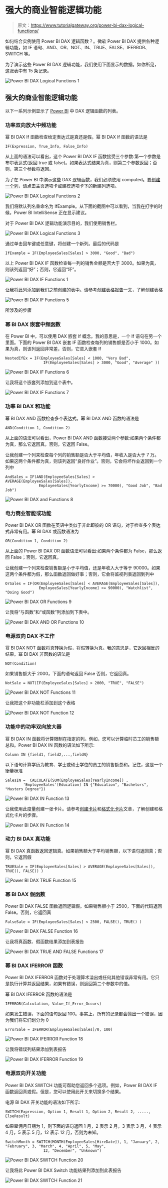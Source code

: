 # 强大的商业智能逻辑功能

> 原文：<https://www.tutorialgateway.org/power-bi-dax-logical-functions/>

如何结合实例使用 Power BI DAX 逻辑函数？。微软 Power BI DAX 提供各种逻辑功能，如 IF 语句、AND、OR、NOT、IN、TRUE、FALSE、IFERROR、SWITCH 等。

为了演示这些 Power BI DAX 逻辑功能，我们使用下面显示的数据。如你所见，这张表中有 15 条记录。

![Power BI DAX Logical Functions 1](img/15dade991e39698955e9c8f9b7b05b95.png)

## 强大的商业智能逻辑功能

以下一系列示例显示了 [Power BI](https://www.tutorialgateway.org/power-bi-tutorial/) 中 DAX 逻辑函数的列表。

### 功率双向放大中频功能

幂 BI DAX If 函数检查给定表达式是真还是假。幂 BI DAX If 函数的语法是

```
IF(Expression, True_Info, False_Info)
```

从上面的语法可以看出，这个 Power BI DAX IF 函数接受三个参数:第一个参数是布尔表达式(返回 true 或 false)。如果表达式结果为真，则第二个参数返回；否则，第三个参数将返回。

为了在 Power BI 中演示这些 DAX 逻辑函数，我们必须使用 computed。要[创建一个列](https://www.tutorialgateway.org/create-calculated-columns-in-power-bi/)，请点击主页选项卡或建模选项卡下的新建列选项。

![Power BI DAX Logical Functions 2](img/51f1873775ebebb489942cbc289a0175.png)

我们将默认列名重命名为 IfExample。从下面的截图中可以看到，当我在打字的时候，Power BI IntelliSense 正在显示建议。

对于 Power BI DAX 逻辑功能演示目的，我们使用销售栏。

![Power BI DAX Logical Functions 3](img/9983427f74ce24d7563df1f92cd368ed.png)

通过单击回车键或任意键，将创建一个新列。最后的代码是

```
IfExample = IF(EmployeeSales[Sales] > 3000, "Good", "Bad")
```

以上 Power BI DAX IF 函数检查每一列的销售金额是否大于 3000。如果为真，则该列返回“好”；否则，它返回“坏”。

![Power BI DAX IF Functions 1](img/e8e291f5fb27989c6bb280a8312f92d3.png)

让我将此列添加到我们之前创建的表中。请参考[创建表格报告](https://www.tutorialgateway.org/create-a-table-in-power-bi/)一文，了解创建表格

![Power BI DAX IF Functions 5](img/c657021a2d603626b37af8a427238bf7.png)

所涉及的步骤

### 幂 BI DAX 嵌套中频函数

在 Power BI 中，可以使用 DAX 嵌套 If 概念。我的意思是，一个 If 语句在另一个里面。下面的 Power BI DAX 嵌套 IF 函数检查每列的销售额是否小于 1000。如果为真，则该列返回非常差，否则，它进入嵌套 If

```
NestedIfEx = IF(EmployeeSales[Sales] < 1000, "Very Bad",                                           
                 IF(EmployeeSales[Sales] > 3000, "Good", "Average" ))
```

![Power BI DAX IF Functions 6](img/db4c63703c9930a3848195c8947d4fdb.png)

让我将这个嵌套列添加到这个表中。

![Power BI DAX IF Functions 7](img/74409c70c590d0f7329cc7f8ee516d02.png)

### 功率 BI DAX 和功能

幂 BI DAX AND 函数检查多个表达式。幂 BI DAX AND 函数的语法是

```
AND(Condition 1, Condition 2)
```

从上面的语法可以看出，Power BI DAX AND 函数接受两个参数:如果两个条件都为真，那么它返回真。否则，它返回 False。

让我创建一个列来检查每个列的销售额是否大于平均值，年收入是否大于 7 万。如果这两个条件都为真，则该列返回“良好作业”。否则，它会将坏作业返回到一个列中

```
AndSales = IF(AND(EmployeeSales[Sales] > AVERAGE(EmployeeSales[Sales]),                              
               EmployeeSales[YearlyIncome] >= 70000), "Good Job", "Bad Job")
```

![Power BI DAX and Functions 8](img/92ccadd8dbf274aad139327d53c3b330.png)

### 电力商业智能或功能

Power BI DAX OR 函数在英语中类似于非此即彼的 OR 语句，对于检查多个表达式非常有用。幂 BI DAX 或函数语法为

```
OR(Condition 1, Condition 2)
```

从上面的 Power BI DAX OR 函数语法可以看出:如果两个条件都为 False，那么返回 False；否则，它返回真。

让我创建一个列来检查销售额是小于平均值，还是年收入大于等于 90000。如果这两个条件都为假，那么函数返回做好事；否则，它会将监视列表返回到列中

```
OrSales = IF(OR(EmployeeSales[Sales] < AVERAGE(EmployeeSales[Sales]),                              
               EmployeeSales[YearlyIncome] >= 90000), "Watchlist", "Doing Good")
```

![Power BI DAX OR Functions 9](img/7e2d44824055e1abac09b5eac73bd309.png)

让我将“与函数”和“或函数”列添加到下表中。

![Power BI DAX AND OR Functions 10](img/2bcda6525d53fc59bb05e15d9c29d757.png)

### 电源双向 DAX 不工作

幂 BI DAX NOT 函数将真转换为假，将假转换为真。我的意思是，它返回相反的结果。幂 BI DAX 非函数的语法是

```
NOT(Condition)
```

如果销售额大于 2000，下面的语句返回 False 否则，它返回真。

```
NotSale = NOT(IF(EmployeeSales[Sales] > 2000, "TRUE", "FALSE")
```

![Power BI DAX NOT Functions 11](img/4cfe88bc845d34fe02db1be3f890f749.png)

让我把这个非功能栏添加到这个表格

![Power BI DAX NOT Function 12](img/abe91dc5ea311b83a81d3140982adead.png)

### 功能中的功率双向放大器

幂 BI DAX IN 函数将计算限制在指定的列。例如，您可以计算临时员工的销售额总和。Power BI DAX IN 函数的语法如下所示:

```
Column IN {field1, field2,...,fieldN}
```

以下语句计算学历为教育、学士或硕士学位的员工的销售额总和。记住，这是一个衡量标准

```
SalesIN =  CALCULATE(SUM(EmployeeSales[YearlyIncome]) , 
        'EmployeeSales'[Education] IN {"Education", "Bachelors", "Masters Degree"})
```

![Power BI DAX IN Function 13](img/843878e2a0c603ed8557419f6b2094b8.png)

让我使用此度量创建一张卡片。请参考[创建卡片](https://www.tutorialgateway.org/create-a-card-in-power-bi/)和[格式化卡片](https://www.tutorialgateway.org/format-power-bi-card/)文章，了解创建和格式化卡片的步骤。

![Power BI DAX IN Function 14](img/a23f7b1f3c2608e016f5b6b22d2b672e.png)

### 动力 BI DAX 真功能

幂 BI DAX 真函数返回逻辑真。如果销售额大于平均销售额，以下语句返回真；否则，它返回假

```
TRUESale = IF(EmployeeSales[Sales] > AVERAGE(EmployeeSales[Sales]), TRUE(), FALSE() )
```

![Power BI DAX TRUE Function 15](img/752005e52cc6887111416cccdbb6835a.png)

### 幂 BI DAX 假函数

Power BI DAX FALSE 函数返回逻辑假。如果销售额小于 2500，下面的代码返回 False。否则，它返回真

```
FalseSale = IF(EmployeeSales[Sales] < 2500, FALSE(), TRUE() )
```

![Power BI DAX FALSE Function 16](img/dd9ee189c14383032d60a37239ef87ff.png)

让我将真函数、假函数结果添加到表报告

![Power BI DAX TRUE AND FALSE Functions 17](img/e7e8a1d607b89f221a15c9f20708919b.png)

### 幂 BI DAX IFERROR 函数

Power BI DAX IFERROR 函数对于处理算术溢出或任何其他错误非常有用。它只是执行计算并返回结果，如果有错误，则返回第二个参数中的值。

幂 BI DAX IFERROR 函数的语法是

```
IFERROR(Calculation, Value_If_Error_Occurs)
```

如果发生错误，下面的语句返回 100。事实上，所有的记录都会抛出一个错误，因为我们将它们划分为 0

```
ErrorSale = IFERROR(EmployeeSales[Sales]/0, 100)
```

![Power BI DAX IFERROR Function 18](img/0d3e5daafd709e1386beb6835e153cb4.png)

让我将错误列结果添加到表报告

![Power BI DAX IFERROR Function 19](img/f51df254e68b706bbd7706e7ba46edd7.png)

### 电源双向开关功能

Power BI DAX SWITCH 功能可帮助您返回多个选项。例如，Power BI DAX IF 函数返回真或假。但是，您可以使用此开关来切换多个结果。

电源 BI DAX 开关功能的语法如下所示:

```
SWITCH(Expression, Option 1, Result 1, Option 2, Result 2, ....., ElseResult)
```

如果雇佣月日期为 1，则下面的语句返回 1 月，2 表示 2 月，3 表示 3 月，4 表示 4 月，5 表示 5 月，12 表示 12 月，否则为未知。

```
SwitchMonth = SWITCH(MONTH(EmployeeSales[HireDate]), 1, "January", 2, "February", 3, "March", 4, "April", 5, "May", 
                 12, "December", "Unknown")
```

![Power BI DAX SWITCH Function 20](img/345e21548f0b7d88a0bb7fbbe6d190a8.png)

让我将此 Power BI DAX Switch 功能结果列添加到此表报告

![Power BI DAX SWITCH Function 21](img/96bd732de303c0e9ba65c4cb8407cfd7.png)